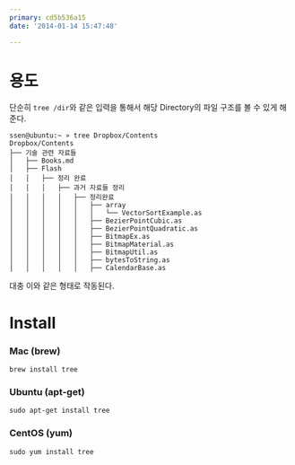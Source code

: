 ```yaml
---
primary: cd5b536a15
date: '2014-01-14 15:47:48'

---
```


# 용도

단순히 `tree /dir`와 같은 입력을 통해서 해당 Directory의 파일 구조를 볼 수 있게 해준다.

	ssen@ubuntu:~ » tree Dropbox/Contents
	Dropbox/Contents
	├── 기술 관련 자료들
	│   ├── Books.md
	│   ├── Flash
	│   │   ├── 정리 완료
	│   │   │   ├── 과거 자료들 정리
	│   │   │   │   ├── 정리완료
	│   │   │   │   │   ├── array
	│   │   │   │   │   │   └── VectorSortExample.as
	│   │   │   │   │   ├── BezierPointCubic.as
	│   │   │   │   │   ├── BezierPointQuadratic.as
	│   │   │   │   │   ├── BitmapEx.as
	│   │   │   │   │   ├── BitmapMaterial.as
	│   │   │   │   │   ├── BitmapUtil.as
	│   │   │   │   │   ├── bytesToString.as
	│   │   │   │   │   ├── CalendarBase.as

대충 이와 같은 형태로 작동된다.


# Install

### Mac (brew)

	brew install tree

### Ubuntu (apt-get)

	sudo apt-get install tree

### CentOS (yum)

	sudo yum install tree

